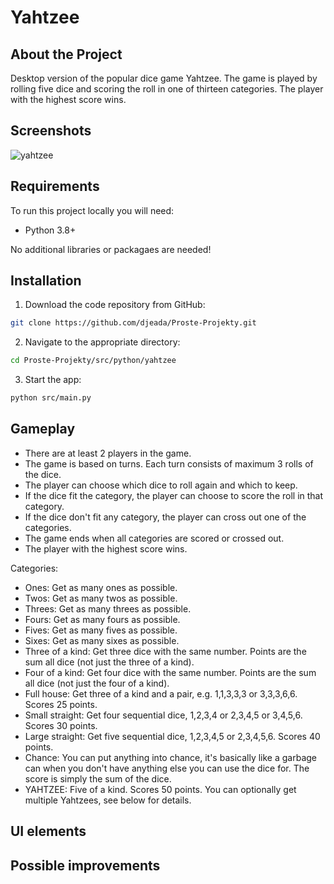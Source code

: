 # Yahtzee

## About the Project

Desktop version of the popular dice game Yahtzee. The game is played by rolling five dice and scoring the roll in one of thirteen categories. The player with the highest score wins.

## Screenshots

![yahtzee](https://user-images.githubusercontent.com/37275728/194823845-3aea219e-10d3-4d09-bc36-0832e7e0a8f8.gif)

## Requirements

To run this project locally you will need:

* Python 3.8+

No additional libraries or packagaes are needed!

## Installation

1. Download the code repository from GitHub: 
    
```Bash
git clone https://github.com/djeada/Proste-Projekty.git
```

2. Navigate to the appropriate directory:

```Bash
cd Proste-Projekty/src/python/yahtzee
```

3. Start the app:

```Bash
python src/main.py
```

## Gameplay

* There are at least 2 players in the game.
* The game is based on turns. Each turn consists of maximum 3 rolls of the dice.
* The player can choose which dice to roll again and which to keep.
* If the dice fit the category, the player can choose to score the roll in that category.
* If the dice don't fit any category, the player can cross out one of the categories.
* The game ends when all categories are scored or crossed out.
* The player with the highest score wins.

Categories:

* Ones: Get as many ones as possible.
* Twos: Get as many twos as possible.
* Threes: Get as many threes as possible.
* Fours: Get as many fours as possible.
* Fives: Get as many fives as possible.
* Sixes: Get as many sixes as possible.
* Three of a kind: Get three dice with the same number. Points are the sum all dice (not just the three of a kind).
* Four of a kind: Get four dice with the same number. Points are the sum all dice (not just the four of a kind).
* Full house: Get three of a kind and a pair, e.g. 1,1,3,3,3 or 3,3,3,6,6. Scores 25 points.
* Small straight: Get four sequential dice, 1,2,3,4 or 2,3,4,5 or 3,4,5,6. Scores 30 points.
* Large straight: Get five sequential dice, 1,2,3,4,5 or 2,3,4,5,6. Scores 40 points.
* Chance: You can put anything into chance, it's basically like a garbage can when you don't have anything else you can use the dice for. The score is simply the sum of the dice.
* YAHTZEE: Five of a kind. Scores 50 points. You can optionally get multiple Yahtzees, see below for details.

## UI elements


## Possible improvements

